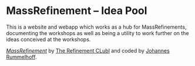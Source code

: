 # MassRefinement – Idea Pool 

This is a website and webapp which works as a hub for MassRefinements, documenting the workshops as well as being a utility to work further on the ideas conceived at the workshops.

[*MassRefinement*](http://www.massrefinement.com/)
by [The Refinement CLubl](http://www.therefinementclub.com/) and coded by [Johannes Rummelhoff](http://wwww.johannesrummelhoff.no).